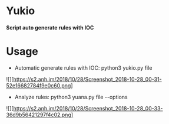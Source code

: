 # Yukio
#### Script auto generate rules with IOC

# Usage

- Automatic generate rules with IOC: python3 yukio.py file

![][https://s2.anh.im/2018/10/28/Screenshot_2018-10-28_00-31-52e16682784f9e0c60.png]

- Analyze rules: python3 yuana.py file --options

![][https://s2.anh.im/2018/10/28/Screenshot_2018-10-28_00-33-36d9b56421297f4c02.png]


